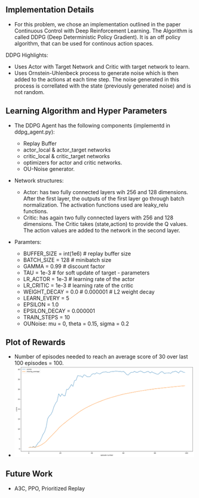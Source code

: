 ## Implementation Details
- For this problem, we chose an implementation outlined in the paper Continuous Control with Deep Reinforcement Learning. The Algorithm is called DDPG (Deep Deterministic Policy Gradient). It is an off policy algorithm, that can be used for continous action spaces. 

DDPG Highlights: 
- Uses Actor with Target Network and Critic with target network to learn. 
- Uses Ornstein-Uhlenbeck process to generate noise which is then added to the actions at each time step. The noise generated in this process is correllated with the state (previously generated noise) and is not random. 

## Learning Algorithm and Hyper Parameters
- The DDPG Agent has the following components (implementd in ddpg_agent.py): 
    - Replay Buffer
    - actor_local & actor_target networks
    - critic_local & critic_target networks
    - optimizers for actor and critic networks. 
    - OU-Noise generator. 

- Network structures:
    - Actor: has two fully connected layers wih 256 and 128 dimensions. After the first layer, the outputs of the first layer go through batch normalization. The activation functions used are leaky_relu functions. 
    - Critic: has again two fully connected layers with 256 and 128 dimensions. The Critic takes (state,action) to provide the Q values. The action values are added to the network in the second layer. 

 - Paramters: 
    - BUFFER_SIZE = int(1e6)  # replay buffer size
    - BATCH_SIZE = 128        # minibatch size
    - GAMMA = 0.99            # discount factor
    - TAU = 1e-3              # for soft update of target       - parameters
    - LR_ACTOR = 1e-3         # learning rate of the actor
    - LR_CRITIC = 1e-3        # learning rate of the critic
    - WEIGHT_DECAY = 0.0  # 0.000001  # L2 weight decay
    - LEARN_EVERY = 5
    - EPSILON = 1.0
    - EPSILON_DECAY = 0.000001
    - TRAIN_STEPS = 10
    - OUNoise: mu = 0, theta = 0.15, sigma = 0.2



## Plot of Rewards
- Number of episodes needed to reach an average score of 30 over last 100 episodes = 100. 
- ![Scores vs Number of episodes plot](scores_plot.png)

## Future Work
- A3C, PPO, Prioritized Replay